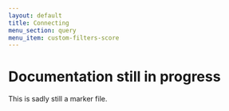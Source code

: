 ```yaml
---
layout: default
title: Connecting
menu_section: query
menu_item: custom-filters-score
---
```



# Documentation still in progress

This is sadly still a marker file.

